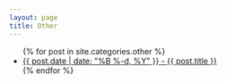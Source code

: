 ```yaml
---
layout: page
title: Other
---
```


  <ul>
    {% for post in site.categories.other %}
      <li><a href="{{ post.url }}">{{ post.date | date: "%B %-d, %Y" }} - {{ post.title }}</a></li>
    {% endfor %}
  </ul>